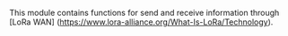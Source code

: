 This module contains functions for send and receive information through [LoRa WAN] (https://www.lora-alliance.org/What-Is-LoRa/Technology). 